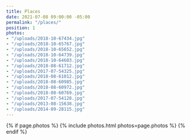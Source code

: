 ```yaml
---
title: Places
date: 2021-07-08 09:00:00 -05:00
permalink: "/places/"
position: 1
photos:
- "/uploads/2018-10-67434.jpg"
- "/uploads/2018-10-65767.jpg"
- "/uploads/2018-10-65652.jpg"
- "/uploads/2018-10-64739.jpg"
- "/uploads/2018-10-64603.jpg"
- "/uploads/2018-08-61712.jpg"
- "/uploads/2017-07-54325.jpg"
- "/uploads/2018-08-61012.jpg"
- "/uploads/2018-08-60985.jpg"
- "/uploads/2018-08-60972.jpg"
- "/uploads/2018-08-60769.jpg"
- "/uploads/2017-07-54128.jpg"
- "/uploads/2013-08-15638.jpg"
- "/uploads/2014-09-28115.jpg"
---
```


{% if page.photos %}
  {% include photos.html photos=page.photos %}
{% endif %}

